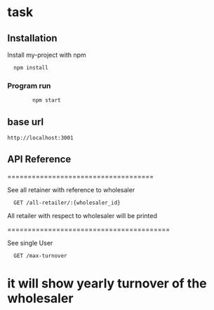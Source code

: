 # task

## Installation

Install my-project with npm

```bash
  npm install

```

### Program run

            npm start

## base url

    http://localhost:3001

## API Reference

====================================

See all retainer with reference to wholesaler

```http
  GET /all-retailer/:{wholesaler_id}
```

All retailer with respect to wholesaler will be printed

========================================

See single User

```http
  GET /max-turnover
```

it will show yearly turnover of the wholesaler
========================================
